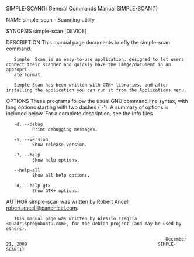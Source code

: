 SIMPLE-SCAN(1)                                                General Commands Manual                                               SIMPLE-SCAN(1)

NAME
       simple-scan - Scanning utility

SYNOPSIS
       simple-scan [DEVICE]

DESCRIPTION
       This manual page documents briefly the simple-scan command.

       Simple  Scan is an easy-to-use application, designed to let users connect their scanner and quickly have the image/document in an appropri‐
       ate format.

       Simple Scan has been written with GTK+ libraries, and after installing the application you can run it from the Applications menu.

OPTIONS
       These programs follow the usual GNU command line syntax, with long options starting with  two  dashes  (`-').   A  summary  of  options  is
       included below.  For a complete description, see the Info files.

       -d, --debug
              Print debugging messages.

       -v, --version
              Show release version.

       -?, --help
              Show help options.

       --help-all
              Show all help options.

       -d, --help-gtk
              Show GTK+ options.

AUTHOR
       simple-scan was written by Robert Ancell <robert.ancell@canonical.com>.

       This manual page was written by Alessio Treglia <quadrispro@ubuntu.com>, for the Debian project (and may be used by others).

                                                                 December 21, 2009                                                  SIMPLE-SCAN(1)
